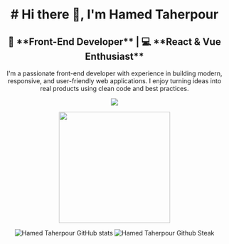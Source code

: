 <h1 align="center"># Hi there 👋, I'm Hamed Taherpour </h1>

<h2 align="center">
🚀 **Front-End Developer** | 💻 **React & Vue Enthusiast**  
</h2>
<p align="center">
I'm a passionate front-end developer with experience in building modern, responsive, and user-friendly web applications.  
I enjoy turning ideas into real products using clean code and best practices.  
</p>

<p align="center">
  <img src="https://komarev.com/ghpvc/?username=HamedTaherpour&label=Profile+Views" />
</p>

<p align="center">
  <img height="250" src="https://media.giphy.com/media/L0BMRbmQDOy03Z7A36/giphy.gif" />
</p>

<div align="center"  style="center">
<img src="https://github-readme-stats.vercel.app/api?username=HamedTaherpour&hide=html&hide_border=true&theme=monokai" alt="Hamed Taherpour GitHub stats"/>
<!-- <img src="https://github-readme-streak-stats.herokuapp.com/?user=HamedTaherpour&hide=html&hide_border=true&theme=monokai" alt="Hamed Taherpour Github Steak"/> -->
<img src="https://github-readme-stats.vercel.app/api/top-langs/?username=HamedTaherpour&hide=html&hide_border=true&theme=monokai" alt="Hamed Taherpour Github Steak" />
</div>

<!-- <p align="center" style="center">
  <img src="https://github-readme-stats.vercel.app/api?username=HamedTaherpour&count_private=true&hide_border=true&theme=monokai"/>	
</p> -->
